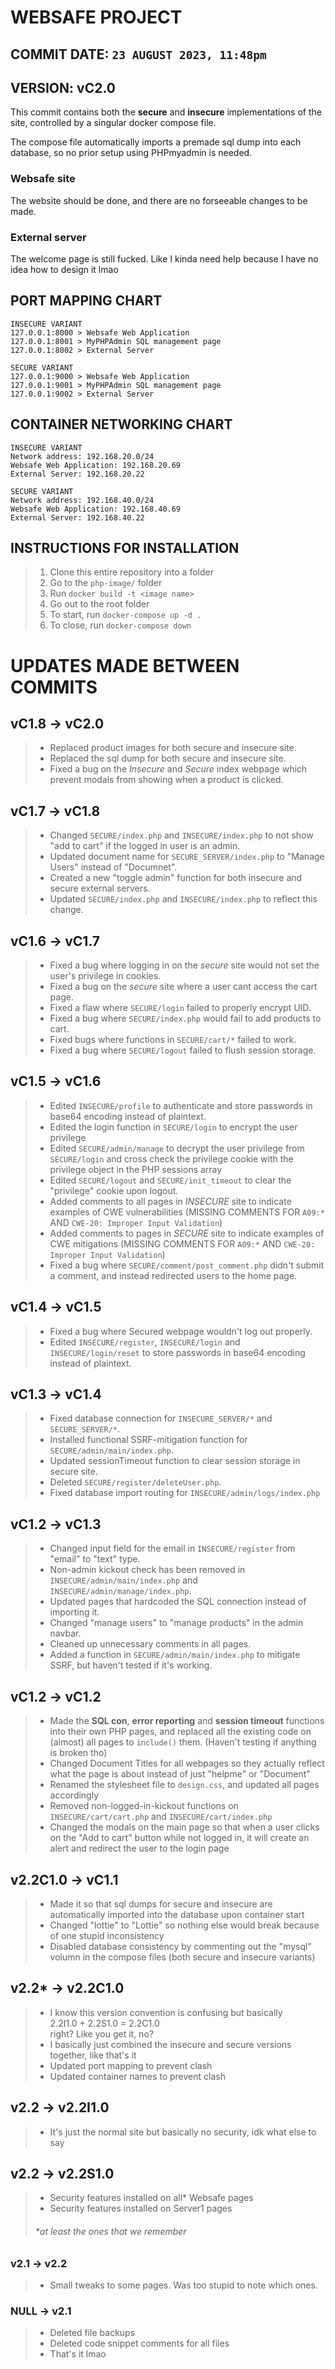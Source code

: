 # WEBSAFE PROJECT
## COMMIT DATE: `23 AUGUST 2023, 11:48pm`
## VERSION: vC2.0

This commit contains both the **secure** and **insecure** implementations of the site, controlled by a singular docker compose file.

The compose file automatically imports a premade sql dump into each database, so no prior setup using PHPmyadmin is needed.


### Websafe site
The website should be done, and there are no forseeable changes to be made.

### External server
The welcome page is still fucked. Like I kinda need help because I have no idea how to design it lmao

## PORT MAPPING CHART
```
INSECURE VARIANT
127.0.0.1:8000 > Websafe Web Application
127.0.0.1:8001 > MyPHPAdmin SQL management page
127.0.0.1:8002 > External Server

SECURE VARIANT
127.0.0.1:9000 > Websafe Web Application
127.0.0.1:9001 > MyPHPAdmin SQL management page
127.0.0.1:9002 > External Server
```

## CONTAINER NETWORKING CHART 
```
INSECURE VARIANT
Network address: 192.168.20.0/24
Websafe Web Application: 192.168.20.69
External Server: 192.168.20.22

SECURE VARIANT
Network address: 192.168.40.0/24
Websafe Web Application: 192.168.40.69
External Server: 192.168.40.22
```


## INSTRUCTIONS FOR INSTALLATION
> 1) Clone this entire repository into a folder
> 2) Go to the `php-image/` folder
> 3) Run `docker build -t <image name>`
> 4) Go out to the root folder
> 5) To start, run `docker-compose up -d .`
> 6) To close, run `docker-compose down`

# UPDATES MADE BETWEEN COMMITS
## vC1.8 -> vC2.0
> - Replaced product images for both secure and insecure site.
> - Replaced the sql dump for both secure and insecure site.
> - Fixed a bug on the *Insecure* and *Secure* index webpage which prevent modals from showing when a product is clicked.

## vC1.7 -> vC1.8
> - Changed `SECURE/index.php` and `INSECURE/index.php` to not show "add to cart" if the logged in user is an admin.
> - Updated document name for `SECURE_SERVER/index.php` to "Manage Users" instead of "Documnet".
> - Created a new "toggle admin" function for both insecure and secure external servers.
> - Updated `SECURE/index.php` and `INSECURE/index.php` to reflect this change.

## vC1.6 -> vC1.7
> - Fixed a bug where logging in on the *secure* site would not set the user's privilege in cookies.
> - Fixed a bug on the *secure* site where a user cant access the cart page.
> - Fixed a flaw where `SECURE/login` failed to properly encrypt UID. 
> - Fixed a bug where `SECURE/index.php` would fail to add products to cart.
> - Fixed bugs where functions in `SECURE/cart/*` failed to work. 
> - Fixed a bug where `SECURE/logout` failed to flush session storage.

## vC1.5 -> vC1.6
> - Edited `INSECURE/profile` to authenticate and store passwords in base64 encoding instead of plaintext.
> - Edited the login function in `SECURE/login` to encrypt the user privilege
> - Edited `SECURE/admin/manage` to decrypt the user privilege from `SECURE/login` and cross check the privilege cookie with the privilege object in the PHP sessions array
> - Edited `SECURE/logout` and `SECURE/init_timeout` to clear the "privilege" cookie upon logout.
> - Added comments to all pages in *INSECURE* site to indicate examples of CWE vulnerabilities (MISSING COMMENTS FOR `A09:*` AND `CWE-20: Improper Input Validation`)
> - Added comments to pages in *SECURE* site to indicate examples of CWE mitigations (MISSING COMMENTS FOR `A09:*` AND `CWE-20: Improper Input Validation`)
> - Fixed a bug where `SECURE/comment/post_comment.php` didn't submit a comment, and instead redirected users to the home page.

## vC1.4 -> vC1.5
> - Fixed a bug where Secured webpage wouldn't log out properly.
> - Edited `INSECURE/register`, `INSECURE/login` and `INSECURE/login/reset` to store passwords in base64 encoding instead of plaintext.

## vC1.3 -> vC1.4
> - Fixed database connection for `INSECURE_SERVER/*` and `SECURE_SERVER/*`.
> - Installed functional SSRF-mitigation function for `SECURE/admin/main/index.php`.
> - Updated sessionTimeout function to clear session storage in secure site.
> - Deleted `SECURE/register/deleteUser.php`.
> - Fixed database import routing for `INSECURE/admin/logs/index.php`

## vC1.2 -> vC1.3
> - Changed input field for the email in `INSECURE/register` from "email" to "text" type.
> - Non-admin kickout check has been removed in `INSECURE/admin/main/index.php` and `INSECURE/admin/manage/index.php`.
> - Updated pages that hardcoded the SQL connection instead of importing it.
> - Changed "manage users" to "manage products" in the admin navbar.
> - Cleaned up unnecessary comments in all pages.
> - Added a function in `SECURE/admin/main/index.php` to mitigate SSRF, but haven't tested if it's working.

## vC1.2 -> vC1.2
> - Made the **SQL con**, **error reporting** and **session timeout** functions into their own PHP pages, and replaced all the existing code on (almost) all pages to `include()` them. (Haven't testing if anything is broken tho)
> - Changed Document Titles for all webpages so they actually reflect what the page is about instead of just "helpme" or "Document"
> - Renamed the stylesheet file to `design.css`, and updated all pages accordingly  
> - Removed non-logged-in-kickout functions on `INSECURE/cart/cart.php` and `INSECURE/cart/index.php`
> - Changed the modals on the main page so that when a user clicks on the "Add to cart" button while not logged in, it will create an alert and redirect the user to the login page

## v2.2C1.0 -> vC1.1
> - Made it so that sql dumps for secure and insecure are automatically imported into the database upon container start
> - Changed "lottie" to "Lottie" so nothing else would break because of one stupid inconsistency
> - Disabled database consistency by commenting out the "mysql" volumn in the compose files (both secure and insecure variants)

## v2.2* -> v2.2C1.0
> - I know this version convention is confusing but basically \
> 2.2I1.0 + 2.2S1.0 = 2.2C1.0 \
> right? Like you get it, no?
> - I basically just combined the insecure and secure versions together, like that's it
> - Updated port mapping to prevent clash
> - Updated container names to prevent clash


## v2.2 -> v2.2I1.0
> - It's just the normal site but basically no security, idk what else to say

## v2.2 -> v2.2S1.0
> - Security features installed on all* Websafe pages
> - Security features installed on Server1 pages
> ###### *at least the ones that we remember 

### v2.1 -> v2.2
> - Small tweaks to some pages. Was too stupid to note which ones.

### NULL -> v2.1
> - Deleted file backups
> - Deleted code snippet comments for all files
> - That's it lmao